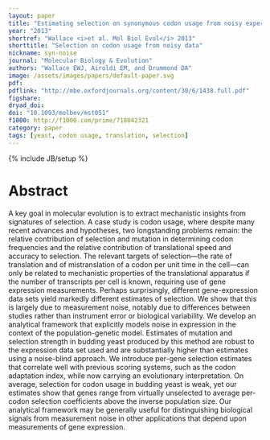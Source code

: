 ```yaml
---
layout: paper
title: "Estimating selection on synonymous codon usage from noisy experimental data"
year: "2013"
shortref: "Wallace <i>et al. Mol Biol Evol</i> 2013"
shorttitle: "Selection on codon usage from noisy data"
nickname: syn-noise
journal: "Molecular Biology & Evolution"
authors: "Wallace EWJ, Airoldi EM, and Drummond DA"
image: /assets/images/papers/default-paper.svg
pdf: 
pdflink: "http://mbe.oxfordjournals.org/content/30/6/1438.full.pdf"
figshare: 
dryad_doi: 
doi: "10.1093/molbev/mst051"
f1000: http://f1000.com/prime/718042321
category: paper
tags: [yeast, codon usage, translation, selection]
---
```

{% include JB/setup %}

# Abstract

A key goal in molecular evolution is to extract mechanistic insights from signatures of selection. A case study is codon usage, where despite many recent advances and hypotheses, two longstanding problems remain: the relative contribution of selection and mutation in determining codon frequencies and the relative contribution of translational speed and accuracy to selection. The relevant targets of selection—the rate of translation and of mistranslation of a codon per unit time in the cell—can only be related to mechanistic properties of the translational apparatus if the number of transcripts per cell is known, requiring use of gene expression measurements. Perhaps surprisingly, different gene-expression data sets yield markedly different estimates of selection. We show that this is largely due to measurement noise, notably due to differences between studies rather than instrument error or biological variability. We develop an analytical framework that explicitly models noise in expression in the context of the population-genetic model. Estimates of mutation and selection strength in budding yeast produced by this method are robust to the expression data set used and are substantially higher than estimates using a noise-blind approach. We introduce per-gene selection estimates that correlate well with previous scoring systems, such as the codon adaptation index, while now carrying an evolutionary interpretation. On average, selection for codon usage in budding yeast is weak, yet our estimates show that genes range from virtually unselected to average per-codon selection coefficients above the inverse population size. Our analytical framework may be generally useful for distinguishing biological signals from measurement noise in other applications that depend upon measurements of gene expression.